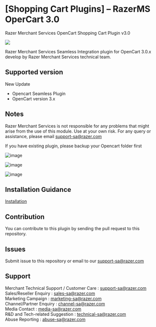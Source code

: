# [Shopping Cart Plugins] – RazerMS OperCart 3.0 
Razer Merchant Services OpenCart Shopping Cart Plugin v3.0

<img src="https://user-images.githubusercontent.com/38641542/74417583-ebadb900-4e81-11ea-94b4-249009025b48.jpg">

Razer Merchant Services Seamless Integration plugin for OpenCart 3.0.x develop by Razer Merchant Services technical team.

Supported version
-----------------
New Update

- Opencart Seamless Plugin
- OpenCart version 3.x

Notes
-------------
Razer Merchant Services is not responsible for any problems that might arise from the use of this module. 
Use at your own risk. For any query or assistance, please email support-sa@razer.com

If you have existing plugin, please backup your Opencart folder first

![image](https://user-images.githubusercontent.com/19460508/76836786-592b7b80-686c-11ea-8ebd-908cdc811b2d.png)  

![image](https://user-images.githubusercontent.com/19460508/76836806-60528980-686c-11ea-9197-2fd3952ac2c1.png)  

![image](https://user-images.githubusercontent.com/19460508/76836821-66486a80-686c-11ea-9cce-8b0dd975e2ee.png)

Installation Guidance
-------------
[Installation](https://github.com/RazerMS/OpenCart3.0_Plugin/wiki/Installation-Guidance)

Contribution
------------
You can contribute to this plugin by sending the pull request to this repository.

Issues
------------
Submit issue to this repository or email to our support-sa@razer.com

Support
-------
Merchant Technical Support / Customer Care : support-sa@razer.com <br>
Sales/Reseller Enquiry : sales-sa@razer.com <br>
Marketing Campaign : marketing-sa@razer.com <br>
Channel/Partner Enquiry : channel-sa@razer.com <br>
Media Contact : media-sa@razer.com <br>
R&D and Tech-related Suggestion : technical-sa@razer.com <br>
Abuse Reporting : abuse-sa@razer.com
